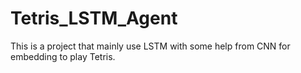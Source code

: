 # Tetris_LSTM_Agent

This is a project that mainly use LSTM with some help from CNN for embedding to play Tetris.


